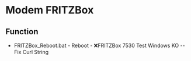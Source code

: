 # Modem FRITZBox

## Function
- FRITZBox_Reboot.bat - Reboot - :x:FRITZBox 7530 Test Windows KO
  -- Fix Curl String

